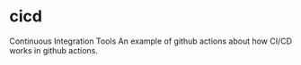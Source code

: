 # cicd

Continuous Integration Tools
An example of github actions about how CI/CD works in github actions.
